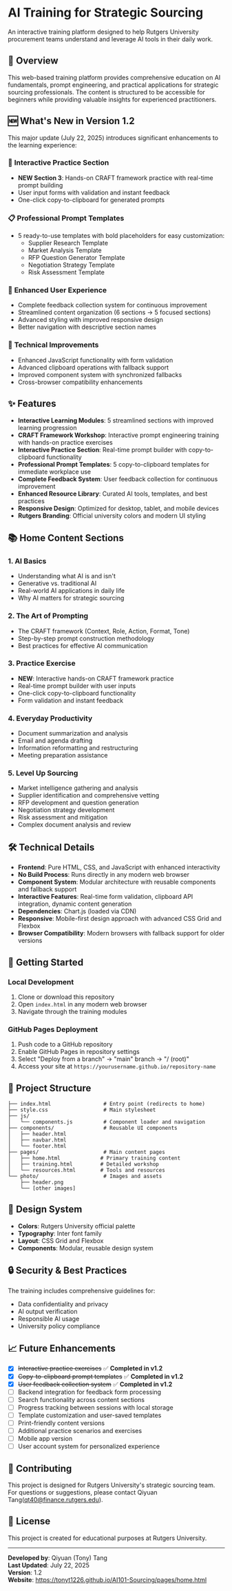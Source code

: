 # AI Training for Strategic Sourcing

An interactive training platform designed to help Rutgers University procurement teams understand and leverage AI tools in their daily work.

## 🎯 Overview

This web-based training platform provides comprehensive education on AI fundamentals, prompt engineering, and practical applications for strategic sourcing professionals. The content is structured to be accessible for beginners while providing valuable insights for experienced practitioners.

## 🆕 What's New in Version 1.2

This major update (July 22, 2025) introduces significant enhancements to the learning experience:

### 🎯 **Interactive Practice Section**
- **NEW Section 3**: Hands-on CRAFT framework practice with real-time prompt building
- User input forms with validation and instant feedback
- One-click copy-to-clipboard for generated prompts

### 📋 **Professional Prompt Templates**
- 5 ready-to-use templates with bold placeholders for easy customization:
  - Supplier Research Template
  - Market Analysis Template
  - RFP Question Generator Template
  - Negotiation Strategy Template
  - Risk Assessment Template

### 📝 **Enhanced User Experience**
- Complete feedback collection system for continuous improvement
- Streamlined content organization (6 sections → 5 focused sections)
- Advanced styling with improved responsive design
- Better navigation with descriptive section names

### 🔧 **Technical Improvements**
- Enhanced JavaScript functionality with form validation
- Advanced clipboard operations with fallback support
- Improved component system with synchronized fallbacks
- Cross-browser compatibility enhancements

## ✨ Features

- **Interactive Learning Modules**: 5 streamlined sections with improved learning progression
- **CRAFT Framework Workshop**: Interactive prompt engineering training with hands-on practice exercises
- **Interactive Practice Section**: Real-time prompt builder with copy-to-clipboard functionality
- **Professional Prompt Templates**: 5 copy-to-clipboard templates for immediate workplace use
- **Complete Feedback System**: User feedback collection for continuous improvement
- **Enhanced Resource Library**: Curated AI tools, templates, and best practices
- **Responsive Design**: Optimized for desktop, tablet, and mobile devices
- **Rutgers Branding**: Official university colors and modern UI styling

## 📚 Home Content Sections

### 1. AI Basics
- Understanding what AI is and isn't
- Generative vs. traditional AI
- Real-world AI applications in daily life
- Why AI matters for strategic sourcing

### 2. The Art of Prompting
- The CRAFT framework (Context, Role, Action, Format, Tone)
- Step-by-step prompt construction methodology
- Best practices for effective AI communication

### 3. Practice Exercise
- **NEW**: Interactive hands-on CRAFT framework practice
- Real-time prompt builder with user inputs
- One-click copy-to-clipboard functionality
- Form validation and instant feedback

### 4. Everyday Productivity
- Document summarization and analysis
- Email and agenda drafting
- Information reformatting and restructuring
- Meeting preparation assistance

### 5. Level Up Sourcing
- Market intelligence gathering and analysis
- Supplier identification and comprehensive vetting
- RFP development and question generation
- Negotiation strategy development
- Risk assessment and mitigation
- Complex document analysis and review

## 🛠️ Technical Details

- **Frontend**: Pure HTML, CSS, and JavaScript with enhanced interactivity
- **No Build Process**: Runs directly in any modern web browser
- **Component System**: Modular architecture with reusable components and fallback support
- **Interactive Features**: Real-time form validation, clipboard API integration, dynamic content generation
- **Dependencies**: Chart.js (loaded via CDN)
- **Responsive**: Mobile-first design approach with advanced CSS Grid and Flexbox
- **Browser Compatibility**: Modern browsers with fallback support for older versions

## 🚀 Getting Started

### Local Development
1. Clone or download this repository
2. Open `index.html` in any modern web browser
3. Navigate through the training modules

### GitHub Pages Deployment
1. Push code to a GitHub repository
2. Enable GitHub Pages in repository settings
3. Select "Deploy from a branch" → "main" branch → "/ (root)"
4. Access your site at `https://yourusername.github.io/repository-name`

## 📁 Project Structure

```
├── index.html                 # Entry point (redirects to home)
├── style.css                  # Main stylesheet
├── js/
│   └── components.js          # Component loader and navigation
├── components/                # Reusable UI components
│   ├── header.html
│   ├── navbar.html
│   └── footer.html
├── pages/                     # Main content pages
│   ├── home.html             # Primary training content
│   ├── training.html         # Detailed workshop
│   └── resources.html        # Tools and resources
└── photo/                     # Images and assets
    ├── header.png
    └── [other images]
```

## 🎨 Design System

- **Colors**: Rutgers University official palette
- **Typography**: Inter font family
- **Layout**: CSS Grid and Flexbox
- **Components**: Modular, reusable design system

## 🔒 Security & Best Practices

The training includes comprehensive guidelines for:
- Data confidentiality and privacy
- AI output verification
- Responsible AI usage
- University policy compliance

## 📈 Future Enhancements

- [x] ~~Interactive practice exercises~~ ✅ **Completed in v1.2**
- [x] ~~Copy-to-clipboard prompt templates~~ ✅ **Completed in v1.2**
- [x] ~~User feedback collection system~~ ✅ **Completed in v1.2**
- [ ] Backend integration for feedback form processing
- [ ] Search functionality across content sections
- [ ] Progress tracking between sessions with local storage
- [ ] Template customization and user-saved templates
- [ ] Print-friendly content versions
- [ ] Additional practice scenarios and exercises
- [ ] Mobile app version
- [ ] User account system for personalized experience

## 🤝 Contributing

This project is designed for Rutgers University's strategic sourcing team. For questions or suggestions, please contact Qiyuan Tang(qt40@finance.rutgers.edu).

## 📄 License

This project is created for educational purposes at Rutgers University.

---

**Developed by**: Qiyuan (Tony) Tang  
**Last Updated**: July 22, 2025  
**Version**: 1.2  
**Website**: https://tonyt1226.github.io/AI101-Sourcing/pages/home.html